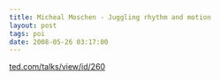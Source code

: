 ```yaml
---
title: Micheal Moschen - Juggling rhythm and motion
layout: post
tags: poi
date: 2008-05-26 03:17:00
---
```

<a target="_blank" href="https://www.ted.com/talks/view/id/260">ted.com/talks/view/id/260</a>
